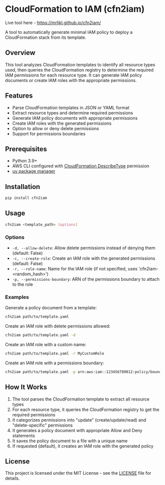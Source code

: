 # CloudFormation to IAM (cfn2iam)

Live tool here - https://mrlikl.github.io/cfn2iam/

A tool to automatically generate minimal IAM policy to deploy a CloudFormation stack from its template.

## Overview

This tool analyzes CloudFormation templates to identify all resource types used, then queries the CloudFormation registry to determine the required IAM permissions for each resource type. It can generate IAM policy documents or create IAM roles with the appropriate permissions.

## Features

- Parse CloudFormation templates in JSON or YAML format
- Extract resource types and determine required permissions
- Generate IAM policy documents with appropriate permissions
- Create IAM roles with the generated permissions
- Option to allow or deny delete permissions
- Support for permissions boundaries

## Prerequisites

- Python 3.9+
- AWS CLI configured with [CloudFormation DescribeType](https://docs.aws.amazon.com/AWSCloudFormation/latest/APIReference/API_DescribeType.html) permission
- [uv package manager](https://docs.astral.sh/uv/getting-started/installation/)

## Installation

```bash
pip install cfn2iam
```

## Usage

```bash
cfn2iam <template_path> [options]
```

### Options

- `-d, --allow-delete`: Allow delete permissions instead of denying them (default: False)
- `-c, --create-role`: Create an IAM role with the generated permissions (default: False)
- `-r, --role-name`: Name for the IAM role (if not specified, uses 'cfn2iam-<random_hash>')
- `-p, --permissions-boundary`: ARN of the permissions boundary to attach to the role

### Examples

Generate a policy document from a template:
```bash
cfn2iam path/to/template.yaml
```

Create an IAM role with delete permissions allowed:
```bash
cfn2iam path/to/template.yaml -d
```

Create an IAM role with a custom name:
```bash
cfn2iam path/to/template.yaml -r MyCustomRole
```

Create an IAM role with a permissions boundary:
```bash
cfn2iam path/to/template.yaml -p arn:aws:iam::123456789012:policy/boundary
```

## How It Works

1. The tool parses the CloudFormation template to extract all resource types
2. For each resource type, it queries the CloudFormation registry to get the required permissions
3. It categorizes permissions into "update" (create/update/read) and "delete-specific" permissions
4. It generates a policy document with appropriate Allow and Deny statements
5. It saves the policy document to a file with a unique name
6. If requested (default), it creates an IAM role with the generated policy

## License

This project is licensed under the MIT License - see the [LICENSE](LICENSE) file for details.

